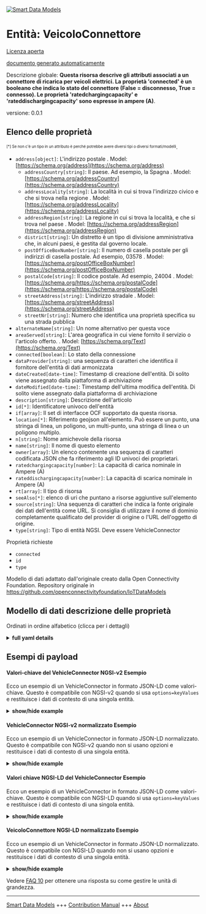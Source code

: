 <!-- 10-Header -->  
[![Smart Data Models](https://smartdatamodels.org/wp-content/uploads/2022/01/SmartDataModels_logo.png "Logo")](https://smartdatamodels.org)  
Entità: VeicoloConnettore  
=========================<!-- /10-Header -->  
<!-- 15-License -->  
[Licenza aperta](https://github.com/smart-data-models//dataModel.OCF/blob/master/VehicleConnector/LICENSE.md)  
[documento generato automaticamente](https://docs.google.com/presentation/d/e/2PACX-1vTs-Ng5dIAwkg91oTTUdt8ua7woBXhPnwavZ0FxgR8BsAI_Ek3C5q97Nd94HS8KhP-r_quD4H0fgyt3/pub?start=false&loop=false&delayms=3000#slide=id.gb715ace035_0_60)  
<!-- /15-License -->  
<!-- 20-Description -->  
Descrizione globale: **Questa risorsa descrive gli attributi associati a un connettore di ricarica per veicoli elettrici. La proprietà 'connected' è un booleano che indica lo stato del connettore (False = disconnesso, True = connesso). Le proprietà 'ratedchargingcapacity' e 'rateddischargingcapacity' sono espresse in ampere (A)**.  
versione: 0.0.1  
<!-- /20-Description -->  
<!-- 30-PropertiesList -->  

## Elenco delle proprietà  

<sup><sub>[*] Se non c'è un tipo in un attributo è perché potrebbe avere diversi tipi o diversi formati/modelli</sub></sup>.  
- `address[object]`: L'indirizzo postale  . Model: [https://schema.org/address](https://schema.org/address)	- `addressCountry[string]`: Il paese. Ad esempio, la Spagna  . Model: [https://schema.org/addressCountry](https://schema.org/addressCountry)  
	- `addressLocality[string]`: La località in cui si trova l'indirizzo civico e che si trova nella regione  . Model: [https://schema.org/addressLocality](https://schema.org/addressLocality)  
	- `addressRegion[string]`: La regione in cui si trova la località, e che si trova nel paese  . Model: [https://schema.org/addressRegion](https://schema.org/addressRegion)  
	- `district[string]`: Un distretto è un tipo di divisione amministrativa che, in alcuni paesi, è gestita dal governo locale.    
	- `postOfficeBoxNumber[string]`: Il numero di casella postale per gli indirizzi di casella postale. Ad esempio, 03578  . Model: [https://schema.org/postOfficeBoxNumber](https://schema.org/postOfficeBoxNumber)  
	- `postalCode[string]`: Il codice postale. Ad esempio, 24004  . Model: [https://schema.org/https://schema.org/postalCode](https://schema.org/https://schema.org/postalCode)  
	- `streetAddress[string]`: L'indirizzo stradale  . Model: [https://schema.org/streetAddress](https://schema.org/streetAddress)  
	- `streetNr[string]`: Numero che identifica una proprietà specifica su una strada pubblica    
- `alternateName[string]`: Un nome alternativo per questa voce  - `areaServed[string]`: L'area geografica in cui viene fornito il servizio o l'articolo offerto.  . Model: [https://schema.org/Text](https://schema.org/Text)- `connected[boolean]`: Lo stato della connessione  - `dataProvider[string]`: una sequenza di caratteri che identifica il fornitore dell'entità di dati armonizzata  - `dateCreated[date-time]`: Timestamp di creazione dell'entità. Di solito viene assegnato dalla piattaforma di archiviazione  - `dateModified[date-time]`: Timestamp dell'ultima modifica dell'entità. Di solito viene assegnato dalla piattaforma di archiviazione  - `description[string]`: Descrizione dell'articolo  - `id[*]`: Identificatore univoco dell'entità  - `if[array]`: Il set di interfacce OCF supportato da questa risorsa.  - `location[*]`: Riferimento geojson all'elemento. Può essere un punto, una stringa di linea, un poligono, un multi-punto, una stringa di linea o un poligono multiplo.  - `n[string]`: Nome amichevole della risorsa  - `name[string]`: Il nome di questo elemento  - `owner[array]`: Un elenco contenente una sequenza di caratteri codificata JSON che fa riferimento agli ID univoci dei proprietari.  - `ratedchargingcapacity[number]`: La capacità di carica nominale in Ampere (A)  - `rateddischargingcapacity[number]`: La capacità di scarica nominale in Ampere (A)  - `rt[array]`: Il tipo di risorsa  - `seeAlso[*]`: elenco di uri che puntano a risorse aggiuntive sull'elemento  - `source[string]`: Una sequenza di caratteri che indica la fonte originale dei dati dell'entità come URL. Si consiglia di utilizzare il nome di dominio completamente qualificato del provider di origine o l'URL dell'oggetto di origine.  - `type[string]`: Tipo di entità NGSI. Deve essere VehicleConnector  <!-- /30-PropertiesList -->  
<!-- 35-RequiredProperties -->  
Proprietà richieste  
- `connected`  - `id`  - `type`  <!-- /35-RequiredProperties -->  
<!-- 40-RequiredProperties -->  
Modello di dati adattato dall'originale creato dalla Open Connectivity Foundation. Repository originale in https://github.com/openconnectivityfoundation/IoTDataModels  
<!-- /40-RequiredProperties -->  
<!-- 50-DataModelHeader -->  
## Modello di dati descrizione delle proprietà  
Ordinati in ordine alfabetico (clicca per i dettagli)  
<!-- /50-DataModelHeader -->  
<!-- 60-ModelYaml -->  
<details><summary><strong>full yaml details</strong></summary>    
```yaml  
VehicleConnector:    
  description: 'This Resource describes the attributes associated with an electric vehicle charging connector. The Property ''connected'' is a boolean indicating the status of the connector (False = disconnected, True = connected). The Property ''ratedchargingcapacity'' and ''rateddischargingcapacity'' are in Amps (A).'    
  properties:    
    address:    
      description: The mailing address    
      properties:    
        addressCountry:    
          description: 'The country. For example, Spain'    
          type: string    
          x-ngsi:    
            model: https://schema.org/addressCountry    
            type: Property    
        addressLocality:    
          description: 'The locality in which the street address is, and which is in the region'    
          type: string    
          x-ngsi:    
            model: https://schema.org/addressLocality    
            type: Property    
        addressRegion:    
          description: 'The region in which the locality is, and which is in the country'    
          type: string    
          x-ngsi:    
            model: https://schema.org/addressRegion    
            type: Property    
        district:    
          description: 'A district is a type of administrative division that, in some countries, is managed by the local government'    
          type: string    
          x-ngsi:    
            type: Property    
        postOfficeBoxNumber:    
          description: 'The post office box number for PO box addresses. For example, 03578'    
          type: string    
          x-ngsi:    
            model: https://schema.org/postOfficeBoxNumber    
            type: Property    
        postalCode:    
          description: 'The postal code. For example, 24004'    
          type: string    
          x-ngsi:    
            model: https://schema.org/https://schema.org/postalCode    
            type: Property    
        streetAddress:    
          description: The street address    
          type: string    
          x-ngsi:    
            model: https://schema.org/streetAddress    
            type: Property    
        streetNr:    
          description: Number identifying a specific property on a public street    
          type: string    
          x-ngsi:    
            type: Property    
      type: object    
      x-ngsi:    
        model: https://schema.org/address    
        type: Property    
    alternateName:    
      description: An alternative name for this item    
      type: string    
      x-ngsi:    
        type: Property    
    areaServed:    
      description: The geographic area where a service or offered item is provided    
      type: string    
      x-ngsi:    
        model: https://schema.org/Text    
        type: Property    
    connected:    
      description: The connection state    
      readOnly: true    
      type: boolean    
      x-ngsi:    
        type: Property    
    dataProvider:    
      description: A sequence of characters identifying the provider of the harmonised data entity    
      type: string    
      x-ngsi:    
        type: Property    
    dateCreated:    
      description: Entity creation timestamp. This will usually be allocated by the storage platform    
      format: date-time    
      type: string    
      x-ngsi:    
        type: Property    
    dateModified:    
      description: Timestamp of the last modification of the entity. This will usually be allocated by the storage platform    
      format: date-time    
      type: string    
      x-ngsi:    
        type: Property    
    description:    
      description: A description of this item    
      type: string    
      x-ngsi:    
        type: Property    
    id:    
      anyOf:    
        - description: Identifier format of any NGSI entity    
          maxLength: 256    
          minLength: 1    
          pattern: ^[\w\-\.\{\}\$\+\*\[\]`|~^@!,:\\]+$    
          type: string    
          x-ngsi:    
            type: Property    
        - description: Identifier format of any NGSI entity    
          format: uri    
          type: string    
          x-ngsi:    
            type: Property    
      description: Unique identifier of the entity    
      x-ngsi:    
        type: Property    
    if:    
      description: The OCF Interface set supported by this Resource    
      items:    
        enum:    
          - oic.if.s    
          - oic.if.baseline    
        type: string    
      minItems: 2    
      readOnly: true    
      type: array    
      uniqueItems: true    
      x-ngsi:    
        type: Property    
    location:    
      description: 'Geojson reference to the item. It can be Point, LineString, Polygon, MultiPoint, MultiLineString or MultiPolygon'    
      oneOf:    
        - description: Geojson reference to the item. Point    
          properties:    
            bbox:    
              items:    
                type: number    
              minItems: 4    
              type: array    
            coordinates:    
              items:    
                type: number    
              minItems: 2    
              type: array    
            type:    
              enum:    
                - Point    
              type: string    
          required:    
            - type    
            - coordinates    
          title: GeoJSON Point    
          type: object    
          x-ngsi:    
            type: GeoProperty    
        - description: Geojson reference to the item. LineString    
          properties:    
            bbox:    
              items:    
                type: number    
              minItems: 4    
              type: array    
            coordinates:    
              items:    
                items:    
                  type: number    
                minItems: 2    
                type: array    
              minItems: 2    
              type: array    
            type:    
              enum:    
                - LineString    
              type: string    
          required:    
            - type    
            - coordinates    
          title: GeoJSON LineString    
          type: object    
          x-ngsi:    
            type: GeoProperty    
        - description: Geojson reference to the item. Polygon    
          properties:    
            bbox:    
              items:    
                type: number    
              minItems: 4    
              type: array    
            coordinates:    
              items:    
                items:    
                  items:    
                    type: number    
                  minItems: 2    
                  type: array    
                minItems: 4    
                type: array    
              type: array    
            type:    
              enum:    
                - Polygon    
              type: string    
          required:    
            - type    
            - coordinates    
          title: GeoJSON Polygon    
          type: object    
          x-ngsi:    
            type: GeoProperty    
        - description: Geojson reference to the item. MultiPoint    
          properties:    
            bbox:    
              items:    
                type: number    
              minItems: 4    
              type: array    
            coordinates:    
              items:    
                items:    
                  type: number    
                minItems: 2    
                type: array    
              type: array    
            type:    
              enum:    
                - MultiPoint    
              type: string    
          required:    
            - type    
            - coordinates    
          title: GeoJSON MultiPoint    
          type: object    
          x-ngsi:    
            type: GeoProperty    
        - description: Geojson reference to the item. MultiLineString    
          properties:    
            bbox:    
              items:    
                type: number    
              minItems: 4    
              type: array    
            coordinates:    
              items:    
                items:    
                  items:    
                    type: number    
                  minItems: 2    
                  type: array    
                minItems: 2    
                type: array    
              type: array    
            type:    
              enum:    
                - MultiLineString    
              type: string    
          required:    
            - type    
            - coordinates    
          title: GeoJSON MultiLineString    
          type: object    
          x-ngsi:    
            type: GeoProperty    
        - description: Geojson reference to the item. MultiLineString    
          properties:    
            bbox:    
              items:    
                type: number    
              minItems: 4    
              type: array    
            coordinates:    
              items:    
                items:    
                  items:    
                    items:    
                      type: number    
                    minItems: 2    
                    type: array    
                  minItems: 4    
                  type: array    
                type: array    
              type: array    
            type:    
              enum:    
                - MultiPolygon    
              type: string    
          required:    
            - type    
            - coordinates    
          title: GeoJSON MultiPolygon    
          type: object    
          x-ngsi:    
            type: GeoProperty    
      x-ngsi:    
        type: GeoProperty    
    n:    
      description: Friendly name of the Resource    
      maxLength: 64    
      readOnly: true    
      type: string    
      x-ngsi:    
        type: Property    
    name:    
      description: The name of this item    
      type: string    
      x-ngsi:    
        type: Property    
    owner:    
      description: A List containing a JSON encoded sequence of characters referencing the unique Ids of the owner(s)    
      items:    
        anyOf:    
          - description: Identifier format of any NGSI entity    
            maxLength: 256    
            minLength: 1    
            pattern: ^[\w\-\.\{\}\$\+\*\[\]`|~^@!,:\\]+$    
            type: string    
            x-ngsi:    
              type: Property    
          - description: Identifier format of any NGSI entity    
            format: uri    
            type: string    
            x-ngsi:    
              type: Property    
        description: Unique identifier of the entity    
        x-ngsi:    
          type: Property    
      type: array    
      x-ngsi:    
        type: Property    
    ratedchargingcapacity:    
      description: The rated charging capacity in Amps (A)    
      readOnly: true    
      type: number    
      x-ngsi:    
        type: Property    
    rateddischargingcapacity:    
      description: The rated discharging capacity in Amps (A)    
      readOnly: true    
      type: number    
      x-ngsi:    
        type: Property    
    rt:    
      description: The Resource Type    
      items:    
        enum:    
          - oic.r.vehicle.connector    
        maxLength: 64    
        type: string    
      minItems: 1    
      readOnly: true    
      type: array    
      uniqueItems: true    
      x-ngsi:    
        type: Property    
    seeAlso:    
      description: list of uri pointing to additional resources about the item    
      oneOf:    
        - items:    
            format: uri    
            type: string    
          minItems: 1    
          type: array    
        - format: uri    
          type: string    
      x-ngsi:    
        type: Property    
    source:    
      description: 'A sequence of characters giving the original source of the entity data as a URL. Recommended to be the fully qualified domain name of the source provider, or the URL to the source object'    
      type: string    
      x-ngsi:    
        type: Property    
    type:    
      description: NGSI entity type. It has to be VehicleConnector    
      enum:    
        - VehicleConnector    
      type: string    
      x-ngsi:    
        type: Property    
  required:    
    - connected    
    - id    
    - type    
  type: object    
  x-derived-from: https://raw.githubusercontent.com/openconnectivityfoundation/IoTDataModels/master/VehicleConnectorResURI.swagger.json    
  x-disclaimer: 'Redistribution and use in source and binary forms, with or without modification, are permitted  provided that the license conditions are met. Copyleft (c) 2022 Contributors to Smart Data Models Program'    
  x-license-url: https://github.com/smart-data-models/dataModel.OCF/blob/master/VehicleConnector/LICENSE.md    
  x-model-schema: https://smart-data-models.github.io/dataModel.OCF/VehicleConnector/schema.json    
  x-model-tags: OCF    
  x-version: 0.0.1    
```  
</details>    
<!-- /60-ModelYaml -->  
<!-- 70-MiddleNotes -->  
<!-- /70-MiddleNotes -->  
<!-- 80-Examples -->  
## Esempi di payload  
#### Valori-chiave del VehicleConnector NGSI-v2 Esempio  
Ecco un esempio di un VehicleConnector in formato JSON-LD come valori-chiave. Questo è compatibile con NGSI-v2 quando si usa `options=keyValues` e restituisce i dati di contesto di una singola entità.  
<details><summary><strong>show/hide example</strong></summary>    
```json  
{  
    "id": "urn:ngsi-ld:VehicleConnector:id:JPXG:63090686",  
    "dateCreated": "2004-11-18T08:54:05Z",  
    "dateModified": "2023-01-15T04:30:42Z",  
    "source": "Apply carry speech nor responsibility ",  
    "name": "Friend well happy degree end. Decision a",  
    "alternateName": "Under Congress hand institution analysis establish build listen. Hard forward since try animal executive. Simpl",  
    "description": "Skin family consumer drive. Arm per establish. Style chance have later.",  
    "dataProvider": "Have follow control peace know.",  
    "owner": [  
        "urn:ngsi-ld:VehicleConnector:items:HMCJ:34623597",  
        "urn:ngsi-ld:VehicleConnector:items:XNIW:54386436"  
    ],  
    "seeAlso": [  
        "urn:ngsi-ld:VehicleConnector:items:WASN:20285756"  
    ],  
    "location": {  
        "type": "Point",  
        "coordinates": [  
            -57.2071525,  
            50.016674  
        ]  
    },  
    "address": {  
        "streetAddress": "Central successful image tree significant write. Up father cold decision recognize the enter. Opportunity word across large.",  
        "addressLocality": "His administration perform police program table si",  
        "addressRegion": "Wear actually market daughter cour",  
        "addressCountry": "Give true business sport continue over increase newspaper. Arrive support cause shoulder decision. Share sell wrong they.",  
        "postalCode": "Bring degree cover always particularly none on.",  
        "postOfficeBoxNumber": "Time those Congress measure best. Relationship development over rec",  
        "streetNr": "Name approach walk practice. Easy here decide so.",  
        "district": "Near strategy however finally their plan. Resourc"  
    },  
    "areaServed": "Lawyer if customer project. Democrat may above sister way prevent. Reason five already best dream.",  
    "rt": [  
        "oic.r.vehicle.connector"  
    ],  
    "connected": false,  
    "ratedchargingcapacity": 161.4,  
    "rateddischargingcapacity": 196.6,  
    "n": "Action stuff hot",  
    "if": [  
        "oic.if.s",  
        "oic.if.baseline"  
    ],  
    "type": "VehicleConnector"  
}  
```  
</details>  
#### VehicleConnector NGSI-v2 normalizzato Esempio  
Ecco un esempio di un VehicleConnector in formato JSON-LD normalizzato. Questo è compatibile con NGSI-v2 quando non si usano opzioni e restituisce i dati di contesto di una singola entità.  
<details><summary><strong>show/hide example</strong></summary>    
```json  
{  
    "id": "urn:ngsi-ld:VehicleConnector:id:JPXG:63090686",  
    "dateCreated": {  
        "type": "DateTime",  
        "value": "2004-11-18T08:54:05Z"  
    },  
    "dateModified": {  
        "type": "DateTime",  
        "value": "2023-01-15T04:30:42Z"  
    },  
    "source": {  
        "type": "Text",  
        "value": "Apply carry speech nor responsibility "  
    },  
    "name": {  
        "type": "Text",  
        "value": "Friend well happy degree end. Decision a"  
    },  
    "alternateName": {  
        "type": "Text",  
        "value": "Under Congress hand institution analysis establish build listen. Hard forward since try animal executive. Simpl"  
    },  
    "description": {  
        "type": "Text",  
        "value": "Skin family consumer drive. Arm per establish. Style chance have later."  
    },  
    "dataProvider": {  
        "type": "Text",  
        "value": "Have follow control peace know."  
    },  
    "owner": {  
        "type": "StructuredValue",  
        "value": [  
            "urn:ngsi-ld:VehicleConnector:items:HMCJ:34623597",  
            "urn:ngsi-ld:VehicleConnector:items:XNIW:54386436"  
        ]  
    },  
    "seeAlso": {  
        "type": "StructuredValue",  
        "value": [  
            "urn:ngsi-ld:VehicleConnector:items:WASN:20285756"  
        ]  
    },  
    "location": {  
        "type": "geo:json",  
        "value": {  
            "type": "Point",  
            "coordinates": [  
                -57.2071525,  
                50.016674  
            ]  
        }  
    },  
    "address": {  
        "type": "StructuredValue",  
        "value": {  
            "streetAddress": "Central successful image tree significant write. Up father cold decision recognize the enter. Opportunity word across large.",  
            "addressLocality": "His administration perform police program table si",  
            "addressRegion": "Wear actually market daughter cour",  
            "addressCountry": "Give true business sport continue over increase newspaper. Arrive support cause shoulder decision. Share sell wrong they.",  
            "postalCode": "Bring degree cover always particularly none on.",  
            "postOfficeBoxNumber": "Time those Congress measure best. Relationship development over rec",  
            "streetNr": "Name approach walk practice. Easy here decide so.",  
            "district": "Near strategy however finally their plan. Resourc"  
        }  
    },  
    "areaServed": {  
        "type": "Text",  
        "value": "Lawyer if customer project. Democrat may above sister way prevent. Reason five already best dream."  
    },  
    "rt": {  
        "type": "StructuredValue",  
        "value": [  
            "oic.r.vehicle.connector"  
        ]  
    },  
    "connected": {  
        "type": "Boolean",  
        "value": false  
    },  
    "ratedchargingcapacity": {  
        "type": "Number",  
        "value": 161.4  
    },  
    "rateddischargingcapacity": {  
        "type": "Number",  
        "value": 196.6  
    },  
    "n": {  
        "type": "Text",  
        "value": "Action stuff hot"  
    },  
    "if": {  
        "type": "StructuredValue",  
        "value": [  
            "oic.if.s",  
            "oic.if.baseline"  
        ]  
    },  
    "type": "VehicleConnector"  
}  
```  
</details>  
#### Valori chiave NGSI-LD del VehicleConnector Esempio  
Ecco un esempio di un VehicleConnector in formato JSON-LD come valori-chiave. Questo è compatibile con NGSI-LD quando si usa `options=keyValues` e restituisce i dati di contesto di una singola entità.  
<details><summary><strong>show/hide example</strong></summary>    
```json  
{  
    "id": "urn:ngsi-ld:VehicleConnector:id:JPXG:63090686",  
    "dateCreated": "2004-11-18T08:54:05Z",  
    "dateModified": "2023-01-15T04:30:42Z",  
    "source": "Apply carry speech nor responsibility ",  
    "name": "Friend well happy degree end. Decision a",  
    "alternateName": "Under Congress hand institution analysis establish build listen. Hard forward since try animal executive. Simpl",  
    "description": "Skin family consumer drive. Arm per establish. Style chance have later.",  
    "dataProvider": "Have follow control peace know.",  
    "owner": [  
        "urn:ngsi-ld:VehicleConnector:items:HMCJ:34623597",  
        "urn:ngsi-ld:VehicleConnector:items:XNIW:54386436"  
    ],  
    "seeAlso": [  
        "urn:ngsi-ld:VehicleConnector:items:WASN:20285756"  
    ],  
    "location": {  
        "type": "Point",  
        "coordinates": [  
            -57.2071525,  
            50.016674  
        ]  
    },  
    "address": {  
        "streetAddress": "Central successful image tree significant write. Up father cold decision recognize the enter. Opportunity word across large.",  
        "addressLocality": "His administration perform police program table si",  
        "addressRegion": "Wear actually market daughter cour",  
        "addressCountry": "Give true business sport continue over increase newspaper. Arrive support cause shoulder decision. Share sell wrong they.",  
        "postalCode": "Bring degree cover always particularly none on.",  
        "postOfficeBoxNumber": "Time those Congress measure best. Relationship development over rec",  
        "streetNr": "Name approach walk practice. Easy here decide so.",  
        "district": "Near strategy however finally their plan. Resourc"  
    },  
    "areaServed": "Lawyer if customer project. Democrat may above sister way prevent. Reason five already best dream.",  
    "rt": [  
        "oic.r.vehicle.connector"  
    ],  
    "connected": false,  
    "ratedchargingcapacity": 161.4,  
    "rateddischargingcapacity": 196.6,  
    "n": "Action stuff hot",  
    "if": [  
        "oic.if.s",  
        "oic.if.baseline"  
    ],  
    "type": "VehicleConnector",  
    "@context": [  
        "https://smartdatamodels.org/context.jsonld"  
    ]  
}  
```  
</details>  
#### VeicoloConnettore NGSI-LD normalizzato Esempio  
Ecco un esempio di un VehicleConnector in formato JSON-LD normalizzato. Questo è compatibile con NGSI-LD quando non si usano opzioni e restituisce i dati di contesto di una singola entità.  
<details><summary><strong>show/hide example</strong></summary>    
```json  
{  
    "id": "urn:ngsi-ld:VehicleConnector:id:JPXG:63090686",  
    "dateCreated": {  
        "type": "Property",  
        "value": {  
            "@type": "DateTime",  
            "@value": "2004-11-18T08:54:05Z"  
        }  
    },  
    "dateModified": {  
        "type": "Property",  
        "value": {  
            "@type": "DateTime",  
            "@value": "2023-01-15T04:30:42Z"  
        }  
    },  
    "source": {  
        "type": "Property",  
        "value": "Apply carry speech nor responsibility "  
    },  
    "name": {  
        "type": "Property",  
        "value": "Friend well happy degree end. Decision a"  
    },  
    "alternateName": {  
        "type": "Property",  
        "value": "Under Congress hand institution analysis establish build listen. Hard forward since try animal executive. Simpl"  
    },  
    "description": {  
        "type": "Property",  
        "value": "Skin family consumer drive. Arm per establish. Style chance have later."  
    },  
    "dataProvider": {  
        "type": "Property",  
        "value": "Have follow control peace know."  
    },  
    "owner": {  
        "type": "Property",  
        "value": [  
            "urn:ngsi-ld:VehicleConnector:items:HMCJ:34623597",  
            "urn:ngsi-ld:VehicleConnector:items:XNIW:54386436"  
        ]  
    },  
    "seeAlso": {  
        "type": "Property",  
        "value": [  
            "urn:ngsi-ld:VehicleConnector:items:WASN:20285756"  
        ]  
    },  
    "location": {  
        "type": "GeoProperty",  
        "value": {  
            "type": "Point",  
            "coordinates": [  
                -57.2071525,  
                50.016674  
            ]  
        }  
    },  
    "address": {  
        "type": "Property",  
        "value": {  
            "streetAddress": "Central successful image tree significant write. Up father cold decision recognize the enter. Opportunity word across large.",  
            "addressLocality": "His administration perform police program table si",  
            "addressRegion": "Wear actually market daughter cour",  
            "addressCountry": "Give true business sport continue over increase newspaper. Arrive support cause shoulder decision. Share sell wrong they.",  
            "postalCode": "Bring degree cover always particularly none on.",  
            "postOfficeBoxNumber": "Time those Congress measure best. Relationship development over rec",  
            "streetNr": "Name approach walk practice. Easy here decide so.",  
            "district": "Near strategy however finally their plan. Resourc"  
        }  
    },  
    "areaServed": {  
        "type": "Property",  
        "value": "Lawyer if customer project. Democrat may above sister way prevent. Reason five already best dream."  
    },  
    "rt": {  
        "type": "Property",  
        "value": [  
            "oic.r.vehicle.connector"  
        ]  
    },  
    "connected": {  
        "type": "Property",  
        "value": false  
    },  
    "ratedchargingcapacity": {  
        "type": "Property",  
        "value": 161.4  
    },  
    "rateddischargingcapacity": {  
        "type": "Property",  
        "value": 196.6  
    },  
    "n": {  
        "type": "Property",  
        "value": "Action stuff hot"  
    },  
    "if": {  
        "type": "Property",  
        "value": [  
            "oic.if.s",  
            "oic.if.baseline"  
        ]  
    },  
    "type": "VehicleConnector",  
    "@context": [  
        "https://smartdatamodels.org/context.jsonld"  
    ]  
}  
```  
</details><!-- /80-Examples -->  
<!-- 90-FooterNotes -->  
<!-- /90-FooterNotes -->  
<!-- 95-Units -->  
Vedere [FAQ 10](https://smartdatamodels.org/index.php/faqs/) per ottenere una risposta su come gestire le unità di grandezza.  
<!-- /95-Units -->  
<!-- 97-LastFooter -->  
---  
[Smart Data Models](https://smartdatamodels.org) +++ [Contribution Manual](https://bit.ly/contribution_manual) +++ [About](https://bit.ly/Introduction_SDM)<!-- /97-LastFooter -->  
